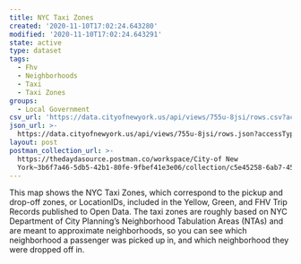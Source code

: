 ```yaml
---
title: NYC Taxi Zones
created: '2020-11-10T17:02:24.643280'
modified: '2020-11-10T17:02:24.643291'
state: active
type: dataset
tags:
  - Fhv
  - Neighborhoods
  - Taxi
  - Taxi Zones
groups:
  - Local Government
csv_url: 'https://data.cityofnewyork.us/api/views/755u-8jsi/rows.csv?accessType=DOWNLOAD'
json_url: >-
  https://data.cityofnewyork.us/api/views/755u-8jsi/rows.json?accessType=DOWNLOAD
layout: post
postman_collection_url: >-
  https://thedaydasource.postman.co/workspace/City-of New
  York~3b6f7a46-5db5-42b1-80fe-9fbef41e3e06/collection/c5e45258-6ab7-45dd-9f7c-c3a0e1315163
---
```

This map shows the NYC Taxi Zones, which correspond to the pickup and drop-off zones, or LocationIDs, included in the Yellow, Green, and FHV Trip Records published to Open Data.  The taxi zones are roughly based on NYC Department of City Planning’s Neighborhood Tabulation Areas (NTAs) and are meant to approximate neighborhoods, so you can see which neighborhood a passenger was picked up in, and which neighborhood they were dropped off in.
